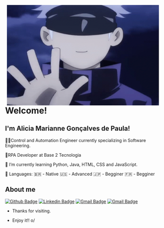 <img align="right" width="498" height="329" src="https://github.com/aliciamarianne1507/aliciamarianne1507/blob/main/Imagens/tenor.gif">


# Welcome!
 
## I'm Alicia Marianne Gonçalves de Paula!

👩‍🎓Control and Automation Engineer currently specializing in Software Engineering.

🤖RPA Developer at Base 2 Tecnologia

🌱 I’m currently learning Python, Java, HTML, CSS and JavaScript.

💬 Languages:
        🇧🇷 - Native
        🇺🇸 - Advanced
        🇯🇵 - Begginer
        🇫🇷 - Begginer 
 
## About me 
[![Github Badge](https://img.shields.io/badge/-Github-000?style=flat-square&logo=Github&logoColor=white&link=link_do_seu_perfil_no_github)](https://github.com/aliciamarianne1507)
[![Linkedin Badge](https://img.shields.io/badge/-LinkedIn-blue?style=flat-square&logo=Linkedin&logoColor=white&link=link_do_seu_perfil_no_linkedin)](https://www.linkedin.com/in/alicia-gon%C3%A7alves-a301171/)
[![Gmail Badge](https://img.shields.io/badge/-Gmail-c14438?style=flat-square&logo=Gmail-Pessoal&logoColor=white&link=mailto:seu_email)](mailto:aliciadepaulaeng@gmail.com)
[![Gmail Badge](https://img.shields.io/badge/-Gmail-c14438?style=flat-square&logo=Gmail-Corporativo&logoColor=white&link=mailto:seu_email)](mailto:alicia.goncalves@base2.com.br)
 
- Thanks for visiting. 
 
- Enjoy it!! o/

<!--
**aliciamarianne1507/aliciamarianne1507** is a ✨ _special_ ✨ repository because its `README.md` (this file) appears on your GitHub profile.

Here are some ideas to get you started:

- 🔭 I’m currently working on ...
- 🌱 I’m currently learning ...
- 👯 I’m looking to collaborate on ...
- 🤔 I’m looking for help with ...
- 💬 Ask me about ...
- 📫 How to reach me: ...
- 😄 Pronouns: ...
- ⚡ Fun fact: ...
-->
